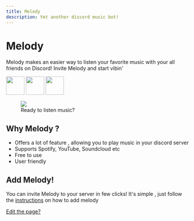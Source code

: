 ```yaml
---
title: Melody
description: Yet another discord music bot!
---
```


# Melody

Melody makes an easier way to listen your favorite music with your all friends on Discord! Invite Melody and start vibin'

<img src="https://cdn.algoriq.live/mpfp.png" width="50" height="50" />
<img src="https://cdn.algoriq.live/m2.png" width="50" height="50" />
<img src="https://cdn.algoriq.live/m1.png" width="50" height="50" />

<figure>
  <img src="https://cdn.algoriq.live/ms11.gif">
  <figcaption>Ready to listen music?</figcaption>
</figure>

## Why Melody ?

* Offers a lot of feature , allowing you to play music in your discord server
* Supports Spotify, YouTube, Soundcloud etc
* Free to use
* User friendly

## Add Melody!

You can invite Melody to your server in few clicks! It's simple , just follow the [instructions](https://melodybot.tk/instructions) on how to add melody

[Edit the page?](https://github.com/AyushSehrawat/melody)
